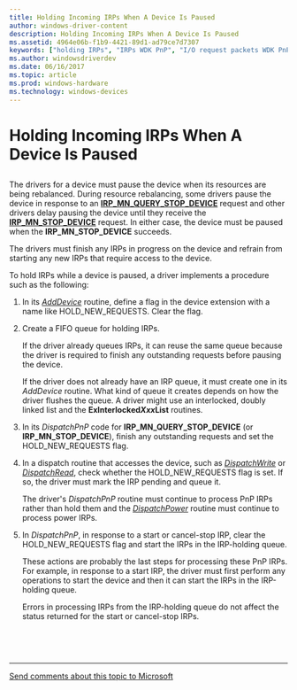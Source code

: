 ```yaml
---
title: Holding Incoming IRPs When A Device Is Paused
author: windows-driver-content
description: Holding Incoming IRPs When A Device Is Paused
ms.assetid: 4964e06b-f1b9-4421-89d1-ad79ce7d7307
keywords: ["holding IRPs", "IRPs WDK PnP", "I/O request packets WDK PnP", "pausing PnP devices"]
ms.author: windowsdriverdev
ms.date: 06/16/2017
ms.topic: article
ms.prod: windows-hardware
ms.technology: windows-devices
---
```


# Holding Incoming IRPs When A Device Is Paused


## <a href="" id="ddk-holding-incoming-irps-when-a-device-is-paused-kg"></a>


The drivers for a device must pause the device when its resources are being rebalanced. During resource rebalancing, some drivers pause the device in response to an [**IRP\_MN\_QUERY\_STOP\_DEVICE**](https://msdn.microsoft.com/library/windows/hardware/ff551725) request and other drivers delay pausing the device until they receive the [**IRP\_MN\_STOP\_DEVICE**](https://msdn.microsoft.com/library/windows/hardware/ff551755) request. In either case, the device must be paused when the **IRP\_MN\_STOP\_DEVICE** succeeds.

The drivers must finish any IRPs in progress on the device and refrain from starting any new IRPs that require access to the device.

To hold IRPs while a device is paused, a driver implements a procedure such as the following:

1.  In its [*AddDevice*](https://msdn.microsoft.com/library/windows/hardware/ff540521) routine, define a flag in the device extension with a name like HOLD\_NEW\_REQUESTS. Clear the flag.

2.  Create a FIFO queue for holding IRPs.

    If the driver already queues IRPs, it can reuse the same queue because the driver is required to finish any outstanding requests before pausing the device.

    If the driver does not already have an IRP queue, it must create one in its *AddDevice* routine. What kind of queue it creates depends on how the driver flushes the queue. A driver might use an interlocked, doubly linked list and the **ExInterlocked*Xxx*List** routines.

3.  In its *DispatchPnP* code for **IRP\_MN\_QUERY\_STOP\_DEVICE** (or **IRP\_MN\_STOP\_DEVICE**), finish any outstanding requests and set the HOLD\_NEW\_REQUESTS flag.

4.  In a dispatch routine that accesses the device, such as [*DispatchWrite*](https://msdn.microsoft.com/library/windows/hardware/ff544034) or [*DispatchRead*](https://msdn.microsoft.com/library/windows/hardware/ff543376), check whether the HOLD\_NEW\_REQUESTS flag is set. If so, the driver must mark the IRP pending and queue it.

    The driver's *DispatchPnP* routine must continue to process PnP IRPs rather than hold them and the [*DispatchPower*](https://msdn.microsoft.com/library/windows/hardware/ff543354) routine must continue to process power IRPs.

5.  In *DispatchPnP*, in response to a start or cancel-stop IRP, clear the HOLD\_NEW\_REQUESTS flag and start the IRPs in the IRP-holding queue.

    These actions are probably the last steps for processing these PnP IRPs. For example, in response to a start IRP, the driver must first perform any operations to start the device and then it can start the IRPs in the IRP-holding queue.

    Errors in processing IRPs from the IRP-holding queue do not affect the status returned for the start or cancel-stop IRPs.

 

 


--------------------
[Send comments about this topic to Microsoft](mailto:wsddocfb@microsoft.com?subject=Documentation%20feedback%20%5Bkernel\kernel%5D:%20Holding%20Incoming%20IRPs%20When%20A%20Device%20Is%20Paused%20%20RELEASE:%20%286/14/2017%29&body=%0A%0APRIVACY%20STATEMENT%0A%0AWe%20use%20your%20feedback%20to%20improve%20the%20documentation.%20We%20don't%20use%20your%20email%20address%20for%20any%20other%20purpose,%20and%20we'll%20remove%20your%20email%20address%20from%20our%20system%20after%20the%20issue%20that%20you're%20reporting%20is%20fixed.%20While%20we're%20working%20to%20fix%20this%20issue,%20we%20might%20send%20you%20an%20email%20message%20to%20ask%20for%20more%20info.%20Later,%20we%20might%20also%20send%20you%20an%20email%20message%20to%20let%20you%20know%20that%20we've%20addressed%20your%20feedback.%0A%0AFor%20more%20info%20about%20Microsoft's%20privacy%20policy,%20see%20http://privacy.microsoft.com/default.aspx. "Send comments about this topic to Microsoft")



